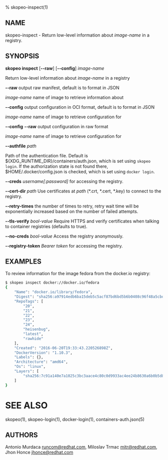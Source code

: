 % skopeo-inspect(1)

## NAME
skopeo\-inspect - Return low-level information about _image-name_ in a registry.

## SYNOPSIS
**skopeo inspect** [**--raw**] [**--config**] _image-name_

Return low-level information about _image-name_ in a registry

  **--raw** output raw manifest, default is to format in JSON

  _image-name_ name of image to retrieve information about

  **--config** output configuration in OCI format, default is to format in JSON

  _image-name_ name of image to retrieve configuration for

  **--config** **--raw** output configuration in raw format

  _image-name_ name of image to retrieve configuration for

  **--authfile** _path_

  Path of the authentication file. Default is ${XDG\_RUNTIME\_DIR}/containers/auth.json, which is set using `skopeo login`.
  If the authorization state is not found there, $HOME/.docker/config.json is checked, which is set using `docker login`.

  **--creds** _username[:password]_ for accessing the registry.

  **--cert-dir** _path_ Use certificates at _path_ (\*.crt, \*.cert, \*.key) to connect to the registry.

  **--retry-times**  the number of times to retry, retry wait time will be exponentially increased based on the number of failed attempts.

  **--tls-verify** _bool-value_ Require HTTPS and verify certificates when talking to container registries (defaults to true).

  **--no-creds** _bool-value_ Access the registry anonymously.

  **--registry-token** _Bearer token_ for accessing the registry.

## EXAMPLES

To review information for the image fedora from the docker.io registry:
```sh
$ skopeo inspect docker://docker.io/fedora
{
    "Name": "docker.io/library/fedora",
    "Digest": "sha256:a97914edb6ba15deb5c5acf87bd6bd5b6b0408c96f48a5cbd450b5b04509bb7d",
    "RepoTags": [
        "20",
        "21",
        "22",
        "23",
        "24",
        "heisenbug",
        "latest",
        "rawhide"
    ],
    "Created": "2016-06-20T19:33:43.220526898Z",
    "DockerVersion": "1.10.3",
    "Labels": {},
    "Architecture": "amd64",
    "Os": "linux",
    "Layers": [
        "sha256:7c91a140e7a1025c3bc3aace4c80c0d9933ac4ee24b8630a6b0b5d8b9ce6b9d4"
    ]
}
```

# SEE ALSO
skopeo(1), skopeo-login(1), docker-login(1), containers-auth.json(5)

## AUTHORS

Antonio Murdaca <runcom@redhat.com>, Miloslav Trmac <mitr@redhat.com>, Jhon Honce <jhonce@redhat.com>

